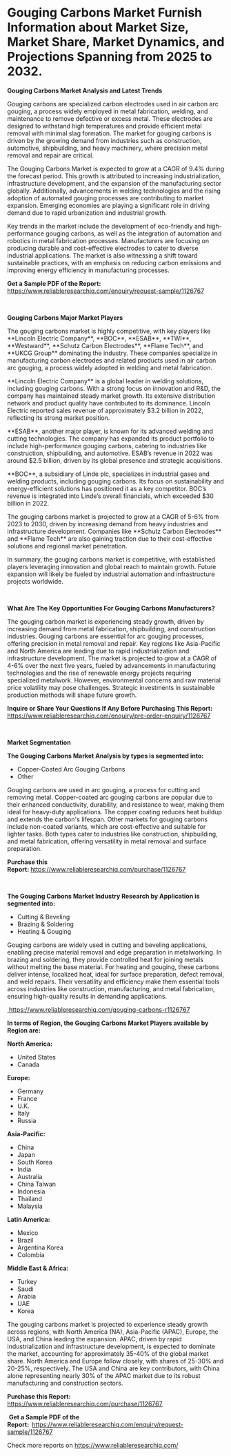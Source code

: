 <p><h1>Gouging Carbons Market Furnish Information about Market Size, Market Share, Market Dynamics, and Projections Spanning from 2025 to 2032.</h1></p><p><strong>Gouging Carbons Market Analysis and Latest Trends</strong></p>
<p><p>Gouging carbons are specialized carbon electrodes used in air carbon arc gouging, a process widely employed in metal fabrication, welding, and maintenance to remove defective or excess metal. These electrodes are designed to withstand high temperatures and provide efficient metal removal with minimal slag formation. The market for gouging carbons is driven by the growing demand from industries such as construction, automotive, shipbuilding, and heavy machinery, where precision metal removal and repair are critical.</p><p>The Gouging Carbons Market is expected to grow at a CAGR of 9.4% during the forecast period. This growth is attributed to increasing industrialization, infrastructure development, and the expansion of the manufacturing sector globally. Additionally, advancements in welding technologies and the rising adoption of automated gouging processes are contributing to market expansion. Emerging economies are playing a significant role in driving demand due to rapid urbanization and industrial growth.</p><p>Key trends in the market include the development of eco-friendly and high-performance gouging carbons, as well as the integration of automation and robotics in metal fabrication processes. Manufacturers are focusing on producing durable and cost-effective electrodes to cater to diverse industrial applications. The market is also witnessing a shift toward sustainable practices, with an emphasis on reducing carbon emissions and improving energy efficiency in manufacturing processes.</p></p>
<p><strong>Get a Sample PDF of the Report:&nbsp;</strong> <a href="https://www.reliableresearchiq.com/enquiry/request-sample/1126767?utm_campaign=1720&utm_medium=2&utm_source=Github&utm_content=ia&utm_term=26012025&utm_id=gouging-carbons">https://www.reliableresearchiq.com/enquiry/request-sample/1126767</a></p>
<p>&nbsp;</p>
<p><strong>Gouging Carbons Major Market Players</strong></p>
<p><p>The gouging carbons market is highly competitive, with key players like **Lincoln Electric Company**, **BOC**, **ESAB**, **TWI**, **Westward**, **Schutz Carbon Electrodes**, **Flame Tech**, and **UKCG Group** dominating the industry. These companies specialize in manufacturing carbon electrodes and related products used in air carbon arc gouging, a process widely adopted in welding and metal fabrication.</p><p>**Lincoln Electric Company** is a global leader in welding solutions, including gouging carbons. With a strong focus on innovation and R&D, the company has maintained steady market growth. Its extensive distribution network and product quality have contributed to its dominance. Lincoln Electric reported sales revenue of approximately $3.2 billion in 2022, reflecting its strong market position.</p><p>**ESAB**, another major player, is known for its advanced welding and cutting technologies. The company has expanded its product portfolio to include high-performance gouging carbons, catering to industries like construction, shipbuilding, and automotive. ESAB’s revenue in 2022 was around $2.5 billion, driven by its global presence and strategic acquisitions.</p><p>**BOC**, a subsidiary of Linde plc, specializes in industrial gases and welding products, including gouging carbons. Its focus on sustainability and energy-efficient solutions has positioned it as a key competitor. BOC’s revenue is integrated into Linde’s overall financials, which exceeded $30 billion in 2022.</p><p>The gouging carbons market is projected to grow at a CAGR of 5-6% from 2023 to 2030, driven by increasing demand from heavy industries and infrastructure development. Companies like **Schutz Carbon Electrodes** and **Flame Tech** are also gaining traction due to their cost-effective solutions and regional market penetration.</p><p>In summary, the gouging carbons market is competitive, with established players leveraging innovation and global reach to maintain growth. Future expansion will likely be fueled by industrial automation and infrastructure projects worldwide.</p></p>
<p>&nbsp;</p>
<p><strong>What Are The Key Opportunities For Gouging Carbons Manufacturers?</strong></p>
<p><p>The gouging carbon market is experiencing steady growth, driven by increasing demand from metal fabrication, shipbuilding, and construction industries. Gouging carbons are essential for arc gouging processes, offering precision in metal removal and repair. Key regions like Asia-Pacific and North America are leading due to rapid industrialization and infrastructure development. The market is projected to grow at a CAGR of 4-6% over the next five years, fueled by advancements in manufacturing technologies and the rise of renewable energy projects requiring specialized metalwork. However, environmental concerns and raw material price volatility may pose challenges. Strategic investments in sustainable production methods will shape future growth.</p></p>
<p><strong>Inquire or Share Your Questions If Any Before Purchasing This Report:</strong> <a href="https://www.reliableresearchiq.com/enquiry/pre-order-enquiry/1126767?utm_campaign=1720&utm_medium=2&utm_source=Github&utm_content=ia&utm_term=26012025&utm_id=gouging-carbons">https://www.reliableresearchiq.com/enquiry/pre-order-enquiry/1126767</a></p>
<p>&nbsp;</p>
<p><strong>Market Segmentation</strong></p>
<p><strong>The Gouging Carbons Market Analysis by types is segmented into:</strong></p>
<p><ul><li>Copper-Coated Arc Gouging Carbons</li><li>Other</li></ul></p>
<p><p>Gouging carbons are used in arc gouging, a process for cutting and removing metal. Copper-coated arc gouging carbons are popular due to their enhanced conductivity, durability, and resistance to wear, making them ideal for heavy-duty applications. The copper coating reduces heat buildup and extends the carbon's lifespan. Other markets for gouging carbons include non-coated variants, which are cost-effective and suitable for lighter tasks. Both types cater to industries like construction, shipbuilding, and metal fabrication, offering versatility in metal removal and surface preparation.</p></p>
<p><strong>Purchase this Report:&nbsp;</strong><a href="https://www.reliableresearchiq.com/purchase/1126767?utm_campaign=1720&utm_medium=2&utm_source=Github&utm_content=ia&utm_term=26012025&utm_id=gouging-carbons">https://www.reliableresearchiq.com/purchase/1126767</a></p>
<p>&nbsp;</p>
<p><strong>The Gouging Carbons Market Industry Research by Application is segmented into:</strong></p>
<p><ul><li>Cutting & Beveling</li><li>Brazing & Soldering</li><li>Heating & Gouging</li></ul></p>
<p><p>Gouging carbons are widely used in cutting and beveling applications, enabling precise material removal and edge preparation in metalworking. In brazing and soldering, they provide controlled heat for joining metals without melting the base material. For heating and gouging, these carbons deliver intense, localized heat, ideal for surface preparation, defect removal, and weld repairs. Their versatility and efficiency make them essential tools across industries like construction, manufacturing, and metal fabrication, ensuring high-quality results in demanding applications.</p></p>
<p><a href="https://www.reliableresearchiq.com/gouging-carbons-r1126767?utm_campaign=1720&utm_medium=2&utm_source=Github&utm_content=ia&utm_term=26012025&utm_id=gouging-carbons">&nbsp;https://www.reliableresearchiq.com/gouging-carbons-r1126767</a></p>
<p><strong>In terms of Region, the Gouging Carbons Market Players available by Region are:</strong></p>
<p>
    <p> <strong> North America: </strong>
        <ul>
            <li>United States</li>
            <li>Canada</li>
        </ul>
        </p> 
    <p> <strong> Europe: </strong>
        <ul>
            <li>Germany</li>
            <li>France</li>
            <li>U.K.</li>
            <li>Italy</li>
            <li>Russia</li>
        </ul>
        </p> 
    <p> <strong> Asia-Pacific: </strong>
        <ul>
            <li>China</li>
            <li>Japan</li>
            <li>South Korea</li>
            <li>India</li>
            <li>Australia</li>
            <li>China Taiwan</li>
            <li>Indonesia</li>
            <li>Thailand</li>
            <li>Malaysia</li>
        </ul>
        </p> 
    <p> <strong> Latin America: </strong>
        <ul>
            <li>Mexico</li>
            <li>Brazil</li>
            <li>Argentina Korea</li>
            <li>Colombia</li>
        </ul>
        </p> 
    <p> <strong> Middle East & Africa: </strong>
        <ul>
            <li>Turkey</li>
            <li>Saudi</li>
            <li>Arabia</li>
            <li>UAE</li>
            <li>Korea</li>
        </ul>
    </p>
    </p>
<p><p>The gouging carbons market is projected to experience steady growth across regions, with North America (NA), Asia-Pacific (APAC), Europe, the USA, and China leading the expansion. APAC, driven by rapid industrialization and infrastructure development, is expected to dominate the market, accounting for approximately 35-40% of the global market share. North America and Europe follow closely, with shares of 25-30% and 20-25%, respectively. The USA and China are key contributors, with China alone representing nearly 30% of the APAC market due to its robust manufacturing and construction sectors.</p></p>
<p><strong>Purchase this Report: </strong><a href="https://www.reliableresearchiq.com/purchase/1126767?utm_campaign=1720&utm_medium=2&utm_source=Github&utm_content=ia&utm_term=26012025&utm_id=gouging-carbons">https://www.reliableresearchiq.com/purchase/1126767</a></p>
<p>&nbsp;<strong>Get a Sample PDF of the Report:&nbsp;&nbsp;</strong><a href="https://www.reliableresearchiq.com/enquiry/request-sample/1126767?utm_campaign=1720&utm_medium=2&utm_source=Github&utm_content=ia&utm_term=26012025&utm_id=gouging-carbons">https://www.reliableresearchiq.com/enquiry/request-sample/1126767</a></p>
<p><strong></strong></p>
<p>Check more reports on <a href="https://www.reliableresearchiq.com/?utm_campaign=1720&utm_medium=2&utm_source=Github&utm_content=ia&utm_term=26012025&utm_id=gouging-carbons">https://www.reliableresearchiq.com/</a></p>